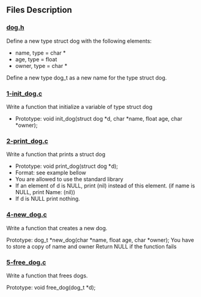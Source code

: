 ## Files Description

### [dog.h](dog.h)
Define a new type struct dog with the following elements:

- name, type = char *
- age, type = float
- owner, type = char *

Define a new type dog_t as a new name for the type struct dog.

### [1-init_dog.c](1-init_dog.c)
Write a function that initialize a variable of type struct dog

- Prototype: void init_dog(struct dog *d, char *name, float age, char *owner);

### [2-print_dog.c](2-print_dog.c)
Write a function that prints a struct dog

- Prototype: void print_dog(struct dog *d);
- Format: see example bellow
- You are allowed to use the standard library
- If an element of d is NULL, print (nil) instead of this element. (if name is NULL, print Name: (nil))
- If d is NULL print nothing.

### [4-new_dog.c](4-new_dog.c)
Write a function that creates a new dog.

Prototype: dog_t *new_dog(char *name, float age, char *owner);
You have to store a copy of name and owner
Return NULL if the function fails

### [5-free_dog.c](5-free_dog.c)
Write a function that frees dogs.

Prototype: void free_dog(dog_t *d);

